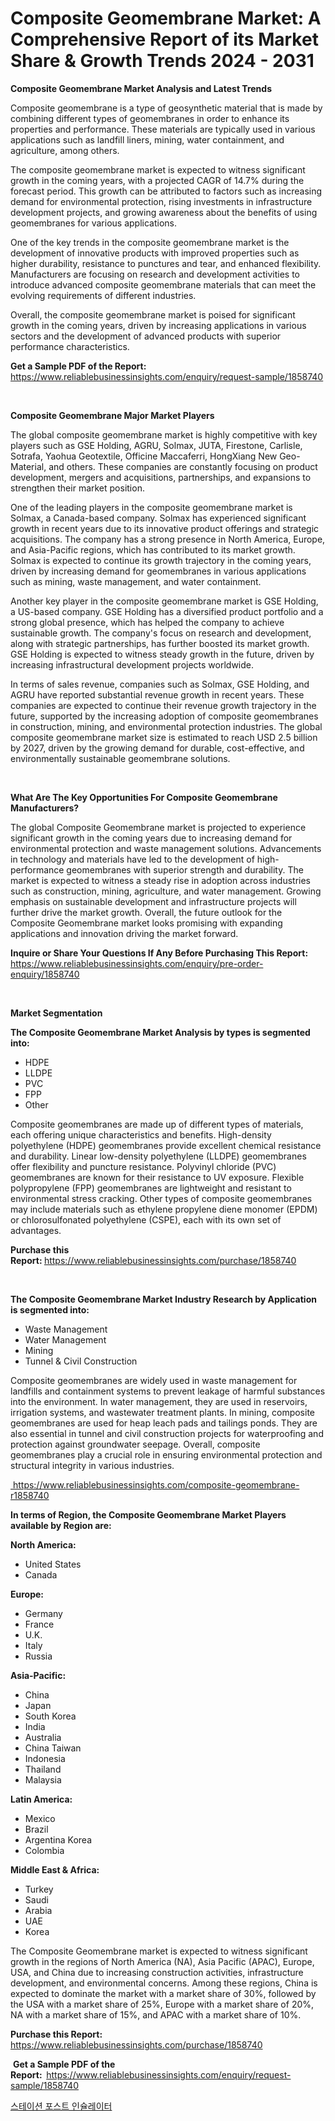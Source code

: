 <p><h1>Composite Geomembrane Market: A Comprehensive Report of its Market Share & Growth Trends 2024 - 2031</h1></p><p><strong>Composite Geomembrane Market Analysis and Latest Trends</strong></p>
<p><p>Composite geomembrane is a type of geosynthetic material that is made by combining different types of geomembranes in order to enhance its properties and performance. These materials are typically used in various applications such as landfill liners, mining, water containment, and agriculture, among others.</p><p>The composite geomembrane market is expected to witness significant growth in the coming years, with a projected CAGR of 14.7% during the forecast period. This growth can be attributed to factors such as increasing demand for environmental protection, rising investments in infrastructure development projects, and growing awareness about the benefits of using geomembranes for various applications.</p><p>One of the key trends in the composite geomembrane market is the development of innovative products with improved properties such as higher durability, resistance to punctures and tear, and enhanced flexibility. Manufacturers are focusing on research and development activities to introduce advanced composite geomembrane materials that can meet the evolving requirements of different industries.</p><p>Overall, the composite geomembrane market is poised for significant growth in the coming years, driven by increasing applications in various sectors and the development of advanced products with superior performance characteristics.</p></p>
<p><strong>Get a Sample PDF of the Report:&nbsp;</strong> <a href="https://www.reliablebusinessinsights.com/enquiry/request-sample/1858740">https://www.reliablebusinessinsights.com/enquiry/request-sample/1858740</a></p>
<p>&nbsp;</p>
<p><strong>Composite Geomembrane Major Market Players</strong></p>
<p><p>The global composite geomembrane market is highly competitive with key players such as GSE Holding, AGRU, Solmax, JUTA, Firestone, Carlisle, Sotrafa, Yaohua Geotextile, Officine Maccaferri, HongXiang New Geo-Material, and others. These companies are constantly focusing on product development, mergers and acquisitions, partnerships, and expansions to strengthen their market position.</p><p>One of the leading players in the composite geomembrane market is Solmax, a Canada-based company. Solmax has experienced significant growth in recent years due to its innovative product offerings and strategic acquisitions. The company has a strong presence in North America, Europe, and Asia-Pacific regions, which has contributed to its market growth. Solmax is expected to continue its growth trajectory in the coming years, driven by increasing demand for geomembranes in various applications such as mining, waste management, and water containment.</p><p>Another key player in the composite geomembrane market is GSE Holding, a US-based company. GSE Holding has a diversified product portfolio and a strong global presence, which has helped the company to achieve sustainable growth. The company's focus on research and development, along with strategic partnerships, has further boosted its market growth. GSE Holding is expected to witness steady growth in the future, driven by increasing infrastructural development projects worldwide.</p><p>In terms of sales revenue, companies such as Solmax, GSE Holding, and AGRU have reported substantial revenue growth in recent years. These companies are expected to continue their revenue growth trajectory in the future, supported by the increasing adoption of composite geomembranes in construction, mining, and environmental protection industries. The global composite geomembrane market size is estimated to reach USD 2.5 billion by 2027, driven by the growing demand for durable, cost-effective, and environmentally sustainable geomembrane solutions.</p></p>
<p>&nbsp;</p>
<p><strong>What Are The Key Opportunities For Composite Geomembrane Manufacturers?</strong></p>
<p><p>The global Composite Geomembrane market is projected to experience significant growth in the coming years due to increasing demand for environmental protection and waste management solutions. Advancements in technology and materials have led to the development of high-performance geomembranes with superior strength and durability. The market is expected to witness a steady rise in adoption across industries such as construction, mining, agriculture, and water management. Growing emphasis on sustainable development and infrastructure projects will further drive the market growth. Overall, the future outlook for the Composite Geomembrane market looks promising with expanding applications and innovation driving the market forward.</p></p>
<p><strong>Inquire or Share Your Questions If Any Before Purchasing This Report:</strong> <a href="https://www.reliablebusinessinsights.com/enquiry/pre-order-enquiry/1858740">https://www.reliablebusinessinsights.com/enquiry/pre-order-enquiry/1858740</a></p>
<p>&nbsp;</p>
<p><strong>Market Segmentation</strong></p>
<p><strong>The Composite Geomembrane Market Analysis by types is segmented into:</strong></p>
<p><ul><li>HDPE</li><li>LLDPE</li><li>PVC</li><li>FPP</li><li>Other</li></ul></p>
<p><p>Composite geomembranes are made up of different types of materials, each offering unique characteristics and benefits. High-density polyethylene (HDPE) geomembranes provide excellent chemical resistance and durability. Linear low-density polyethylene (LLDPE) geomembranes offer flexibility and puncture resistance. Polyvinyl chloride (PVC) geomembranes are known for their resistance to UV exposure. Flexible polypropylene (FPP) geomembranes are lightweight and resistant to environmental stress cracking. Other types of composite geomembranes may include materials such as ethylene propylene diene monomer (EPDM) or chlorosulfonated polyethylene (CSPE), each with its own set of advantages.</p></p>
<p><strong>Purchase this Report:&nbsp;</strong><a href="https://www.reliablebusinessinsights.com/purchase/1858740">https://www.reliablebusinessinsights.com/purchase/1858740</a></p>
<p>&nbsp;</p>
<p><strong>The Composite Geomembrane Market Industry Research by Application is segmented into:</strong></p>
<p><ul><li>Waste Management</li><li>Water Management</li><li>Mining</li><li>Tunnel & Civil Construction</li></ul></p>
<p><p>Composite geomembranes are widely used in waste management for landfills and containment systems to prevent leakage of harmful substances into the environment. In water management, they are used in reservoirs, irrigation systems, and wastewater treatment plants. In mining, composite geomembranes are used for heap leach pads and tailings ponds. They are also essential in tunnel and civil construction projects for waterproofing and protection against groundwater seepage. Overall, composite geomembranes play a crucial role in ensuring environmental protection and structural integrity in various industries.</p></p>
<p><a href="https://www.reliablebusinessinsights.com/composite-geomembrane-r1858740">&nbsp;https://www.reliablebusinessinsights.com/composite-geomembrane-r1858740</a></p>
<p><strong>In terms of Region, the Composite Geomembrane Market Players available by Region are:</strong></p>
<p>
    <p> <strong> North America: </strong>
        <ul>
            <li>United States</li>
            <li>Canada</li>
        </ul>
        </p> 
    <p> <strong> Europe: </strong>
        <ul>
            <li>Germany</li>
            <li>France</li>
            <li>U.K.</li>
            <li>Italy</li>
            <li>Russia</li>
        </ul>
        </p> 
    <p> <strong> Asia-Pacific: </strong>
        <ul>
            <li>China</li>
            <li>Japan</li>
            <li>South Korea</li>
            <li>India</li>
            <li>Australia</li>
            <li>China Taiwan</li>
            <li>Indonesia</li>
            <li>Thailand</li>
            <li>Malaysia</li>
        </ul>
        </p> 
    <p> <strong> Latin America: </strong>
        <ul>
            <li>Mexico</li>
            <li>Brazil</li>
            <li>Argentina Korea</li>
            <li>Colombia</li>
        </ul>
        </p> 
    <p> <strong> Middle East & Africa: </strong>
        <ul>
            <li>Turkey</li>
            <li>Saudi</li>
            <li>Arabia</li>
            <li>UAE</li>
            <li>Korea</li>
        </ul>
    </p>
    </p>
<p><p>The Composite Geomembrane market is expected to witness significant growth in the regions of North America (NA), Asia Pacific (APAC), Europe, USA, and China due to increasing construction activities, infrastructure development, and environmental concerns. Among these regions, China is expected to dominate the market with a market share of 30%, followed by the USA with a market share of 25%, Europe with a market share of 20%, NA with a market share of 15%, and APAC with a market share of 10%.</p></p>
<p><strong>Purchase this Report: </strong><a href="https://www.reliablebusinessinsights.com/purchase/1858740">https://www.reliablebusinessinsights.com/purchase/1858740</a></p>
<p>&nbsp;<strong>Get a Sample PDF of the Report:&nbsp;&nbsp;</strong><a href="https://www.reliablebusinessinsights.com/enquiry/request-sample/1858740">https://www.reliablebusinessinsights.com/enquiry/request-sample/1858740</a></p>
<p><strong></strong></p>
<p><p><a href="https://github.com/lkwggful07722/Market-Research-Report-List-3/blob/main/82851436645.md">스테이션 포스트 인슐레이터</a></p></p>
